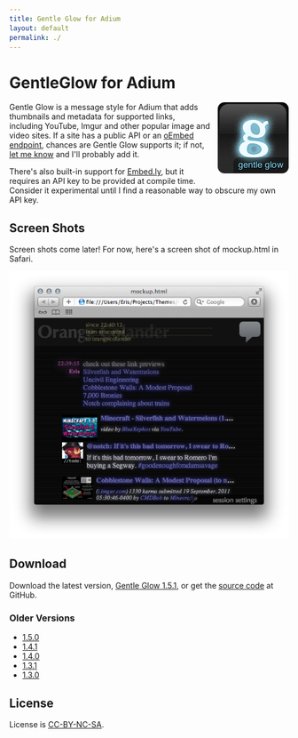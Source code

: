 ```yaml
---
title: Gentle Glow for Adium
layout: default
permalink: ./
---
```

# GentleGlow for Adium
<div style="float: right; margin: 0 0 1em 1em">
  <img src="gentleglow.png" alt="[Gentle Glow Icon]">
</div>

Gentle Glow is a message style for Adium that adds thumbnails and metadata for supported links, including YouTube, Imgur and other popular image and video sites. If a site has a public API or an [oEmbed endpoint][oembed], chances are Gentle Glow supports it; if not, [let me know][issues] and I'll probably add it.

There's also built-in support for [Embed.ly][embedly], but it requires an API key to be provided at compile time. Consider it experimental until I find a reasonable way to obscure my own API key.

## Screen Shots
Screen shots come later! For now, here's a screen shot of mockup.html in Safari.

<div class="gallery">
  <img src="mockup.png" alt="mockup screen shot">
</div>

## Download
Download the latest version, [Gentle Glow 1.5.1][download], or get the [source code][source] at GitHub.

### Older Versions
* [1.5.0](http://dl.dropbox.com/u/143504/Themes/GentleGlow-1.5.0.tar.bz2)
* [1.4.1](http://dl.dropbox.com/u/143504/Themes/GentleGlow-1.4.1.tar.bz2)
* [1.4.0](http://dl.dropbox.com/u/143504/Themes/GentleGlow-1.4.0.tar.bz2)
* [1.3.1](http://dl.dropbox.com/u/143504/Themes/GentleGlow-1.3.1.tar.bz2)
* [1.3.0](http://dl.dropbox.com/u/143504/Themes/GentleGlow-1.3.0.tar.bz2)

## License
License is [CC-BY-NC-SA][].


[download]: http://goo.gl/dbE1E
[issues]: https://github.com/erisdiscord/adium-gentleglow/issues
[source]: https://github.com/erisdiscord/adium-gentleglow

[cc-by-nc-sa]: http://creativecommons.org/licenses/by-nc-sa/3.0/
[embedly]: http://embed.ly/
[oembed]: http://www.oembed.com/
